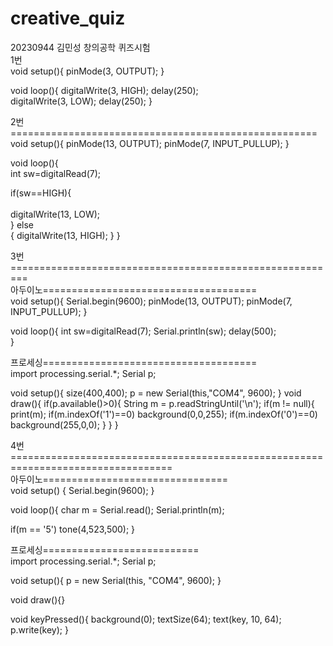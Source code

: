 # creative_quiz
20230944 김민성 창의공학 퀴즈시험<br/>
1번<br/>
void setup(){
  pinMode(3, OUTPUT);
}

void loop(){
  digitalWrite(3, HIGH);
  delay(250);<br/>
  digitalWrite(3, LOW);
  delay(250);
}

2번=====================================================<br/>
void setup(){
  pinMode(13, OUTPUT);
  pinMode(7, INPUT_PULLUP);
}

void loop(){<br/>
  int sw=digitalRead(7);  

  if(sw==HIGH){<br/>           
    digitalWrite(13, LOW);   
  }
  else      
  {
    digitalWrite(13, HIGH);
  }
}

3번=========================================================<br/>
아두이노=====================================<br/>
void setup(){
  Serial.begin(9600);
  pinMode(13, OUTPUT);
  pinMode(7, INPUT_PULLUP);
}

void loop(){
  int sw=digitalRead(7);
  Serial.println(sw);
  delay(500);    
}

프로세싱=====================================<br/>
import processing.serial.*;
Serial p;

void setup(){
  size(400,400);
  p = new Serial(this,"COM4", 9600);
}
void draw(){
  if(p.available()>0){
    String m = p.readStringUntil('\n');
    if(m != null){
       print(m);
       if(m.indexOf('1')==0) background(0,0,255);
       if(m.indexOf('0')==0) background(255,0,0);
    }
  }
}

4번==================================================================================<br/>
아두이노================================<br/>
void setup() {
  Serial.begin(9600);
}

void loop(){
  char m = Serial.read();
    Serial.println(m);

  if(m == '5') tone(4,523,500);
}

프로세싱===========================<br/>
import processing.serial.*;
Serial p;

void setup(){
  p = new Serial(this, "COM4", 9600);
}

void draw(){}

void keyPressed(){
  background(0);
  textSize(64);
  text(key, 10, 64);
  p.write(key);
}
